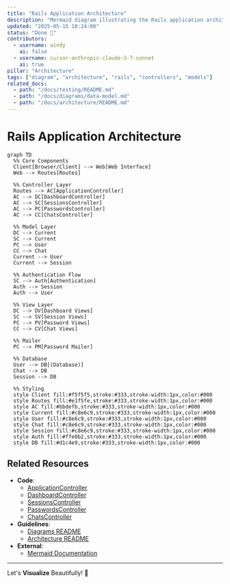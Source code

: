 ```yaml
---
title: "Rails Application Architecture"
description: "Mermaid diagram illustrating the Rails application architecture and component relationships"
updated: "2025-05-15 10:24:00"
status: "Done 🤎"
contributors:
  - username: aindy
    ai: false
  - username: cursor-anthropic-claude-3-7-sonnet
    ai: true
pillar: "Architecture"
tags: ["diagram", "architecture", "rails", "controllers", "models"]
related_docs:
  - path: "/docs/testing/README.md"
  - path: "/docs/diagrams/data-model.md"
  - path: "/docs/architecture/README.md"
---
```


# Rails Application Architecture

```mermaid
graph TD
  %% Core Components
  Client[Browser/Client] --> Web[Web Interface]
  Web --> Routes[Routes]
  
  %% Controller Layer
  Routes --> AC[ApplicationController]
  AC --> DC[DashboardController]
  AC --> SC[SessionsController]
  AC --> PC[PasswordsController]
  AC --> CC[ChatsController]
  
  %% Model Layer
  DC --> Current
  SC --> Current
  PC --> User
  CC --> Chat
  Current --> User
  Current --> Session
  
  %% Authentication Flow
  SC --> Auth[Authentication]
  Auth --> Session
  Auth --> User
  
  %% View Layer
  DC --> DV[Dashboard Views]
  SC --> SV[Session Views]
  PC --> PV[Password Views]
  CC --> CV[Chat Views]
  
  %% Mailer
  PC --> PM[Password Mailer]
  
  %% Database
  User --> DB[(Database)]
  Chat --> DB
  Session --> DB
  
  %% Styling
  style Client fill:#f5f5f5,stroke:#333,stroke-width:1px,color:#000
  style Routes fill:#e1f5fe,stroke:#333,stroke-width:1px,color:#000
  style AC fill:#bbdefb,stroke:#333,stroke-width:1px,color:#000
  style Current fill:#c8e6c9,stroke:#333,stroke-width:1px,color:#000
  style User fill:#c8e6c9,stroke:#333,stroke-width:1px,color:#000
  style Chat fill:#c8e6c9,stroke:#333,stroke-width:1px,color:#000 
  style Session fill:#c8e6c9,stroke:#333,stroke-width:1px,color:#000
  style Auth fill:#ffe0b2,stroke:#333,stroke-width:1px,color:#000 
  style DB fill:#d1c4e9,stroke:#333,stroke-width:1px,color:#000
```

## Related Resources

- **Code**:
  - [ApplicationController](/app/controllers/application_controller.rb)
  - [DashboardController](/app/controllers/dashboard_controller.rb)
  - [SessionsController](/app/controllers/sessions_controller.rb)
  - [PasswordsController](/app/controllers/passwords_controller.rb)
  - [ChatsController](/app/controllers/chats_controller.rb)
- **Guidelines**:
  - [Diagrams README](/docs/diagrams/README.md)
  - [Architecture README](/docs/architecture/README.md)
- **External**:
  - [Mermaid Documentation](https://mermaid-js.github.io/mermaid/)
  
---

Let's **Visualize** Beautifully! 🧡
